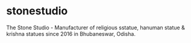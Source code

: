 # stonestudio
The Stone Studio - Manufacturer of religious sstatue, hanuman statue &amp; krishna statues since 2016 in Bhubaneswar, Odisha.
